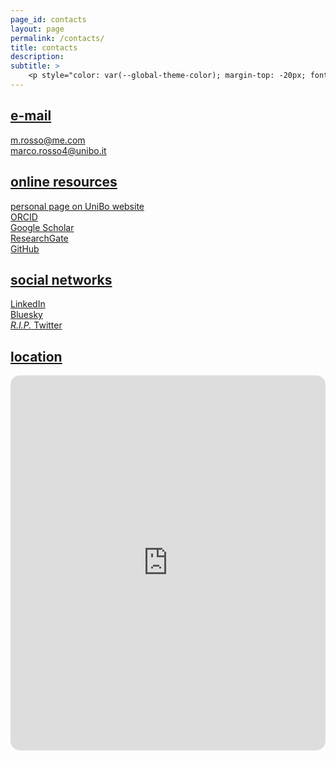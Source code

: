 ```yaml
---
page_id: contacts
layout: page
permalink: /contacts/
title: contacts
description:
subtitle: >
    <p style="color: var(--global-theme-color); margin-top: -20px; font-weight: normal;"><a href='https://marcorosso.com/it/contatti/'>contatti</a>&nbsp;|&nbsp;<a href='https://marcorosso.com/es/contactos/' style="transition: color var(--transition-duration) var(--transition-easing), transform var(--transition-duration) var(--transition-easing);">contactos</a></p>
---
```


<!-- E-mail Section -->
<div class="projects">
  <a href="javascript:void(0);" onclick="toggleVisibility('content-1')">
    <h2 class="category"><i class="fa-solid fa-chevron-down fa-2xs"></i> e-mail </h2>
  </a>
</div>

<div id="content-1" style="display: block;">
  <div class="icon-link indented">
    <i class="fa-regular fa-envelope fa-fw"></i>
    <a href="mailto:m.rosso@me.com">m.rosso@me.com</a>
  </div>

  <div class="icon-link indented">
    <i class="fa-solid fa-envelope fa-fw"></i>
    <a href="mailto:marco.rosso4@unibo.it">marco.rosso4@unibo.it</a>
  </div>
</div>

<!-- Online Resources Section -->
<div class="projects">
  <a href="javascript:void(0);" onclick="toggleVisibility('content-2')">
    <h2 class="category"><i class="fa-solid fa-chevron-down fa-2xs"></i> online resources </h2>
  </a>
</div>

<div id="content-2" style="display: block;">
  <div class="icon-link indented">
    <i class="fa-solid fa-landmark fa-fw"></i>
    <a href="https://www.unibo.it/sitoweb/marco.rosso4/en" target="_blank" rel="noopener noreferrer">personal page on UniBo website</a>
  </div>

  <div class="icon-link indented">
    <i class="ai ai-orcid fa-fw"></i>
    <a href="https://orcid.org/{{ site.orcid_id }}" target="_blank" rel="noopener noreferrer">ORCID</a>
  </div>

  <div class="icon-link indented">
    <i class="ai ai-google-scholar fa-fw"></i>
    <a href="https://scholar.google.com/citations?user={{ site.scholar_userid }}" target="_blank" rel="noopener noreferrer">Google Scholar</a>
  </div>

  <div class="icon-link indented">
    <i class="ai ai-researchgate fa-fw"></i>
    <a href="https://www.researchgate.net/profile/{{ site.research_gate_profile }}/" target="_blank" rel="noopener noreferrer">ResearchGate</a>
  </div>

  <div class="icon-link indented">
    <i class="fa-brands fa-github fa-fw"></i>
    <a href="https://github.com/{{ site.github_username }}" target="_blank" rel="noopener noreferrer">GitHub</a>
  </div>
</div>

<!-- Social Networks Section -->
<div class="projects">
  <a href="javascript:void(0);" onclick="toggleVisibility('content-3')">
    <h2 class="category"><i class="fa-solid fa-chevron-down fa-2xs"></i> social networks </h2>
  </a>
</div>

<div id="content-3" style="display: block;">
  <div class="icon-link indented">
    <i class="fa-brands fa-linkedin fa-fw"></i>
    <a href="https://www.linkedin.com/in/{{ site.linkedin_username }}" target="_blank" rel="noopener noreferrer">LinkedIn</a>
  </div>

  <div class="icon-link indented">
    <i class="fa-brands fa-bluesky fa-fw"></i>
    <a href="https://bsky.app/profile/{{ site.bluesky_url }}" target="_blank" rel="noopener noreferrer">Bluesky</a>
  </div>

  <div class="icon-link">
    <i class="fa-brands fa-x-twitter fa-fw"></i>
    <a href="https://x.com/{{ site.x_username }}" target="_blank" rel="noopener noreferrer"><em>R.I.P.</em> Twitter</a>
  </div>
</div>

<!-- Location Section -->
<div class="projects">
  <a href="javascript:void(0);" onclick="toggleVisibility('content-4')">
    <h2 class="category"><i class="fa-solid fa-chevron-down fa-2xs"></i> location </h2>
  </a>
</div>

<div id="content-4" style="display: block;">
  <div style="display: flex; justify-content: center;">
    <iframe src="https://www.google.com/maps/embed?pb=!1m18!1m12!1m3!1d5691.752434268042!2d11.352124100000001!3d44.4972031!2m3!1f0!2f0!3f0!3m2!1i1024!2i768!4f13.1!3m3!1m2!1s0x477fd4bb0ed9d74f%3A0x851bdc6a12c818e2!2sFaculty%20of%20Economics%20-%20University%20of%20Bologna!5e0!3m2!1sen!2sit!4v1745046255408!5m2!1sen!2sit" width="800" height="600" style="border:0; border-radius: 15px;" allowfullscreen="" loading="lazy" referrerpolicy="no-referrer-when-downgrade"></iframe>
  </div>
</div>

<!-- Inline script -->
<script>
    // Toggle the visibility of the sections
    function toggleVisibility(id) {
      var content = document.getElementById(id);
      var icon = content.previousElementSibling.querySelector('i');
    
      if (content.style.display === "none") {
        content.style.display = "block";
        icon.className = "fa-solid fa-chevron-down fa-2xs";
      } else {
        content.style.display = "none";
        icon.className = "fa-solid fa-chevron-right fa-2xs";
      }
    }
</script>
